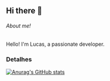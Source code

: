 ## Hi there 👋

###### About me!
Hello! I'm Lucas, a passionate developer.

### Detalhes

[![Anurag's GitHub stats](https://github-readme-stats.vercel.app/api?username=Lucashpinheiro&show_icons=true&theme=dark)](https://github.com/anuraghazra/github-readme-stats)
